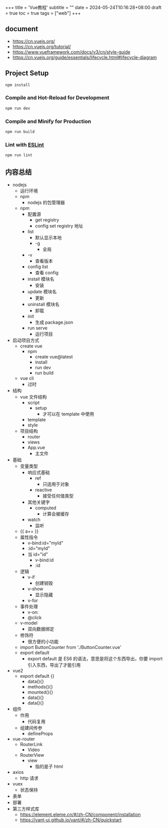 +++
title = 'Vue教程'
subtitle = ""
date = 2024-05-24T10:16:28+08:00
draft = true
toc = true
tags = ["web"]
+++

## document

-   https://cn.vuejs.org/
-   https://cn.vuejs.org/tutorial/
-   https://www.vueframework.com/docs/v3/cn/style-guide
-   https://cn.vuejs.org/guide/essentials/lifecycle.html#lifecycle-diagram

## Project Setup

```sh
npm install
```

### Compile and Hot-Reload for Development

```sh
npm run dev
```

### Compile and Minify for Production

```sh
npm run build
```

### Lint with [ESLint](https://eslint.org/)

```sh
npm run lint
```

## 内容总结

-   nodejs
    -   运行环境
    -   npm
        -   nodejs 的包管理器
    -   npm
        -   配置源
            -   get registry
            -   config set registry 地址
        -   list
            -   默认显示本地
            -   -g
                -   全局
        -   -v
            -   查看版本
        -   config list
            -   查看 config
        -   install 模块名
            -   安装
        -   update 模块名
            -   更新
        -   uninstall 模块名
            -   卸载
        -   init
            -   生成 package.json
        -   run serve
            -   运行项目
-   启动项目方式
    -   create vue
        -   npm
            -   create vue@latest
            -   install
            -   run dev
            -   run build
    -   vue cli
        -   过时
-   结构
    -   vue 文件结构
        -   script
            -   setup
                -   才可以在 template 中使用
        -   template
        -   style
    -   项目结构
        -   router
        -   views
        -   App.vue
            -   主文件
-   基础
    -   变量类型
        -   响应式基础
            -   ref
                -   只适用于对象
            -   reactive
                -   接受任何值类型
        -   其他关键字
            -   computed
                -   计算会被缓存
        -   watch
            -   监听
    -   {{ a++ }}
    -   属性指令
        -   v-bind:id="myId"
        -   :id="myId"
        -   当 id="id"
            -   v-bind:id
            -   :id
    -   逻辑
        -   v-if
            -   创建销毁
        -   v-show
            -   显示隐藏
        -   v-for
    -   事件处理
        -   v-on:
        -   @click
    -   v-model
        -   双向数据绑定
    -   修饰符
        -   很方便的小功能
    -   import ButtonCounter from './ButtonCounter.vue'
    -   export default
        -   export default 是 ES6 的语法，意思是将这个东西导出，你要 import 引入东西，导出了才能引用
-   vue2
    -   export default {}
        -   data(){}
        -   methods(){}
        -   mounted(){}
        -   data(){}
        -   data(){}
-   组件
    -   作用
        -   代码复用
    -   组建间传参
        -   defineProps
-   vue-router
    -   RouterLink
        -   <RouterLink :to="{ name: 'video' }">Video</RouterLink>
    -   RouterView
        -   view
            -   指的是子 html
-   axios
    -   http 请求
-   vuex
    -   状态保持
-   表单
-   部署
-   第三方样式库
    -   https://element.eleme.cn/#/zh-CN/component/installation
    -   https://vant-ui.github.io/vant/#/zh-CN/quickstart
